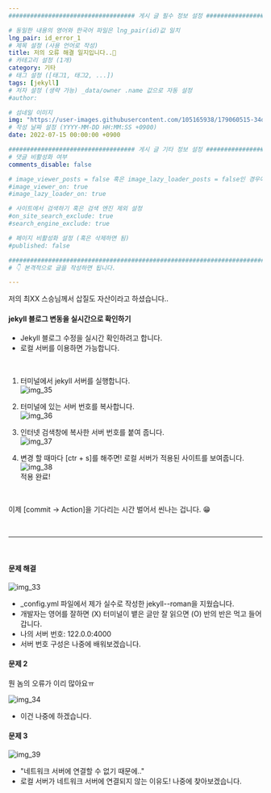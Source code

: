 ```yaml
---
################################### 게시 글 필수 정보 설정 ###################################

# 동일한 내용의 영어와 한국어 파일은 lng_pair(id)값 일치
lng_pair: id_error_1
# 제목 설정 (사용 언어로 작성)
title: 저의 오류 해결 일지입니다..🤑
# 카테고리 설정 (1개)
category: 기타
# 태그 설정 ([태그1, 태그2, ...])
tags: [jekyll] 
# 저자 설정 (생략 가능) _data/owner .name 값으로 자동 설정
#author: 

# 섬네일 이미지
img: "https://user-images.githubusercontent.com/105165938/179060515-34d353b5-f1df-4115-bd24-46ffedb529c3.png" 
# 작성 날짜 설정 (YYYY-MM-DD HH:MM:SS +0900)
date: 2022-07-15 00:00:00 +0900

################################### 게시 글 기타 정보 설정 ###################################
# 댓글 비활성화 여부
comments_disable: false

# image_viewer_posts = false 혹은 image_lazy_loader_posts = false인 경우에만 사용
#image_viewer_on: true
#image_lazy_loader_on: true

# 사이트에서 검색하기 혹은 검색 엔진 제외 설정 
#on_site_search_exclude: true
#search_engine_exclude: true

# 페이지 비활성화 설정 (혹은 삭제하면 됨)
#published: false

##########################################################################################
# 👇 본격적으로 글을 작성하면 됩니다. 

---
```

<!-- outline-start -->

저의 최XX 스승님께서 삽질도 자산이라고 하셨습니다..

<!-- outline-end -->

#### jekyll 블로그 변동을 실시간으로 확인하기

* Jekyll 블로그 수정을 실시간 확인하려고 합니다.
* 로컬 서버를 이용하면 가능합니다.

<br>

1. 터미널에서 jekyll 서버를 실행합니다.<br>
![img_35](https://user-images.githubusercontent.com/105165938/179055514-4c034183-65db-4dc5-976a-6db51f677902.png)<br>


2. 터미널에 있는 서버 번호를 복사합니다.<br>
![img_36](https://user-images.githubusercontent.com/105165938/179055884-f855e10c-b2d3-40e6-8fc8-ccb2c2124e52.png)

3. 인터넷 검색창에 복사한 서버 번호를 붙여 줍니다.<br>
![img_37](https://user-images.githubusercontent.com/105165938/179056563-c55641d5-ff95-4da9-a028-5a9aaa37f638.png)

4. 변경 할 때마다 [ctr + s]를 해주면! 로컬 서버가 적용된 사이트를 보여줍니다.
![img_38](https://user-images.githubusercontent.com/105165938/179056908-c2ad0903-5e0f-4d18-9759-071b0aa608ab.png)<br>
적용 완료! 

<br>

이제 [commit -> Action]을 기다리는 시간 벌어서 씬나는 겁니다. 😁

<br>
<hr>

<br>

#### 문제 해결

![img_33](https://user-images.githubusercontent.com/105165938/179052652-db03d77d-665a-4328-bbeb-c23f5dc68c11.png)<br>

* _config.yml 파일에서 제가 실수로 작성한 jekyll--roman을 지웠습니다.
* 개발자는 영어를 잘하면 (X) 터미널이 뱉은 글만 잘 읽으면 (O) 반의 반은 먹고 들어갑니다.
* 나의 서버 번호: 122.0.0:4000
* 서버 번호 구성은 나중에 배워보겠습니다.

#### 문제 2

뭔 놈의 오류가 이리 많아요ㅠ<br>

![img_34](https://user-images.githubusercontent.com/105165938/179055135-aaacb387-fc07-410a-b74d-71bde4e7eff9.png)<br>

* 이건 나중에 하겠습니다.

#### 문제 3

![img_39](https://user-images.githubusercontent.com/105165938/179059787-e73e582e-6993-4c3c-b5f2-a57ee2db5ead.jpeg)<br>

* "네트워크 서버에 연결할 수 없기 때문에.."
* 로컬 서버가 네트워크 서버에 연결되지 않는 이유도! 나중에 찾아보겠습니다.

